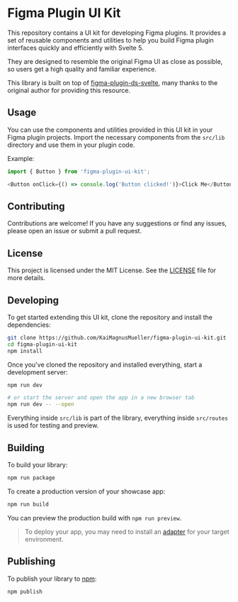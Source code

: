 # Figma Plugin UI Kit

This repository contains a UI kit for developing Figma plugins. It provides a set of reusable components and utilities to help you build Figma plugin interfaces quickly and efficiently with Svelte 5.

They are designed to resemble the original Figma UI as close as possible, so users get a high quality and familiar experience.

This library is built on top of [figma-plugin-ds-svelte](https://github.com/thomas-lowry/figma-plugin-ds-svelte), many thanks to the original author for providing this resource.

## Usage

You can use the components and utilities provided in this UI kit in your Figma plugin projects. Import the necessary components from the `src/lib` directory and use them in your plugin code.

Example:

```javascript
import { Button } from 'figma-plugin-ui-kit';

<Button onClick={() => console.log('Button clicked!')}>Click Me</Button>;
```

## Contributing

Contributions are welcome! If you have any suggestions or find any issues, please open an issue or submit a pull request.

## License

This project is licensed under the MIT License. See the [LICENSE](./LICENSE) file for more details.

## Developing

To get started extending this UI kit, clone the repository and install the dependencies:

```bash
git clone https://github.com/KaiMagnusMueller/figma-plugin-ui-kit.git
cd figma-plugin-ui-kit
npm install
```

Once you've cloned the repository and installed everything, start a development server:

```bash
npm run dev

# or start the server and open the app in a new browser tab
npm run dev -- --open
```

Everything inside `src/lib` is part of the library, everything inside `src/routes` is used for testing and preview.

## Building

To build your library:

```bash
npm run package
```

To create a production version of your showcase app:

```bash
npm run build
```

You can preview the production build with `npm run preview`.

> To deploy your app, you may need to install an [adapter](https://svelte.dev/docs/kit/adapters) for your target environment.

## Publishing

To publish your library to [npm](https://www.npmjs.com):

```bash
npm publish
```

